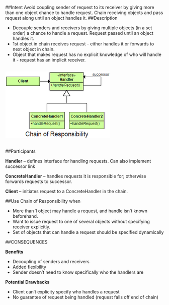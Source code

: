 ##Intent
Avoid coupling sender of request to its receiver by giving more than one object chance to handle request.  Chain receiving objects and pass request along until an object handles it.
##Description
+ Decouple senders and receivers by giving multiple objects (in a set order) a chance to handle a request. Request passed until an object handles it. 
+	1st object in chain receives request - either handles it or forwards to next object in chain. 
+ Object that makes request has no explicit knowledge of who will handle it - request has an implicit receiver.  

##
![alt text](./Images/ChainOfResponsibility.md.png "Chain Of Responsibility")
##

##Participants

**Handler** – defines interface for handling requests. Can also implement successor link

**ConcreteHandler** – handles requests it is responsible for; otherwise forwards requests to successor.

**Client** – initiates request to a ConcreteHandler in the chain.

##Use Chain of Responsibility when
+ More than 1 object may handle a request, and handle isn’t known beforehand.
+ Want to issue request to one of several objects without specifying receiver explicitly.
+ Set of objects that can handle a request should be specified dynamically

##CONSEQUENCES

**Benefits**

+ Decoupling of senders and receivers
+ Added flexibility
+ Sender doesn’t need to know specifically who the handlers are

**Potential Drawbacks**

+ Client can’t explicity specify who handles a request
+ No guarantee of request being handled (request falls off end of chain)
